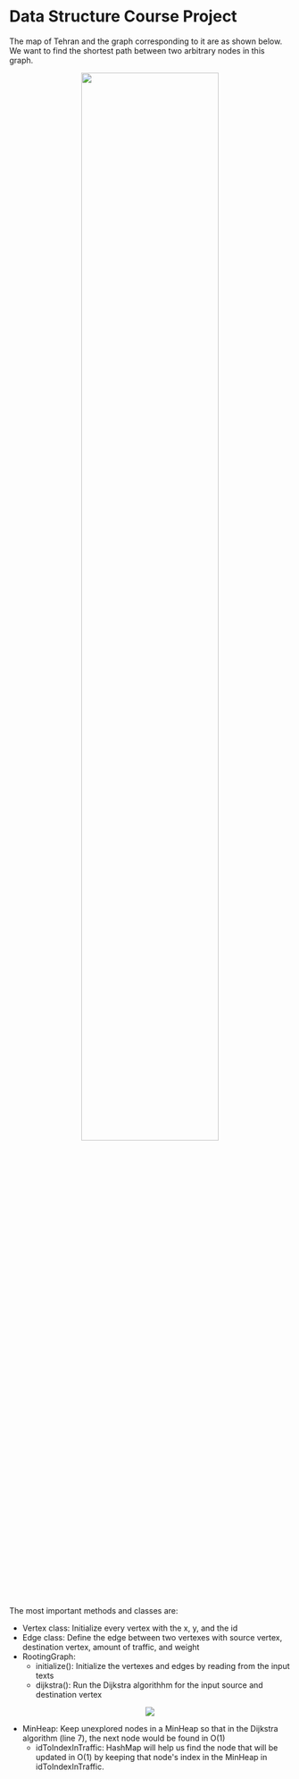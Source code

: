 # Data Structure Course Project
The map of Tehran and the graph corresponding to it are as shown below. We want to find the shortest path between two arbitrary nodes in this graph.

<p align="center">
<img src="https://user-images.githubusercontent.com/93929227/204488691-e6f63f41-4977-4b05-822d-d9abad0dc991.png" width="70%" height="70%">
<p/>

The most important methods and classes are:
* Vertex class: Initialize every vertex with the x, y, and the id
* Edge class: Define the edge between two vertexes with source vertex, destination vertex, amount of traffic, and weight
* RootingGraph:
  * initialize(): Initialize the vertexes and edges by reading from the input texts
  * dijkstra(): Run the Dijkstra algorithhm for the input source and destination vertex
<p align="center">
<img src="https://user-images.githubusercontent.com/93929227/204496732-8a81923e-804e-4eb6-9336-27ee43e53f5d.png">
<p/>

* MinHeap: Keep unexplored nodes in a MinHeap so that in the Dijkstra algorithm (line 7), the next node would be found in O(1)
  * idToIndexInTraffic: HashMap will help us find the node that will be updated in O(1) by keeping that node's index in the MinHeap in idToIndexInTraffic.
